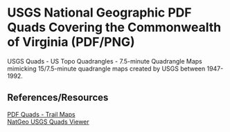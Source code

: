 # USGS National Geographic PDF Quads Covering the Commonwealth of Virginia (PDF/PNG)
USGS Quads - US Topo Quadrangles - 7.5-minute Quadrangle Maps mimicking 15/7.5-minute quadrangle maps created by USGS between 1947-1992.
  
## References/Resources  
[PDF Quads - Trail Maps](http://www.natgeomaps.com/trail-maps/pdf-quads)  
[NatGeo USGS Quads Viewer](http://ngmaps.maps.arcgis.com/apps/Embed/index.html?webmap=e4078c9680404a96bcdc2631ef10ad9d&home=true&zoom=true&scale=false&search=true&theme=light)
